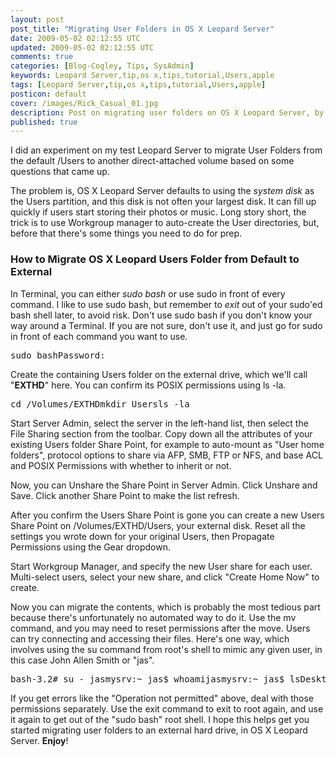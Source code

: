 ```yaml
---           
layout: post
post_title: "Migrating User Folders in OS X Leopard Server"
date: 2009-05-02 02:12:55 UTC
updated: 2009-05-02 02:12:55 UTC
comments: true
categories: [Blog-Cogley, Tips, SysAdmin]
keywords: Leopard Server,tip,os x,tips,tutorial,Users,apple
tags: [Leopard Server,tip,os x,tips,tutorial,Users,apple]
posticon: default
cover: /images/Rick_Casual_01.jpg
description: Post on migrating user folders on OS X Leopard Server, by Rick Cogley.
published: true
---
```


I did an experiment on my test Leopard Server to migrate User Folders from the default /Users to another direct-attached volume based on some questions that came up. 


The problem is, OS X Leopard Server defaults to using the _system disk_ as the Users partition, and this disk is not often your largest disk. It can fill up quickly if users start storing their photos or music. Long story short, the trick is to use Workgroup manager to auto-create the User directories, but, before that there's some things you need to do for prep.

### How to Migrate OS X Leopard Users Folder from Default to External

In Terminal, you can either _sudo bash_ or use sudo in front of every command. I like to use sudo bash, but remember to _exit_ out of your sudo'ed bash shell later, to avoid risk. Don't use sudo bash if you don't know your way around a Terminal. If you are not sure, don't use it, and just go for sudo in front of each command you want to use.

<pre>sudo bashPassword:</pre>
Create the containing Users folder on the external drive, which we'll call "**EXTHD**" here. You can confirm its POSIX permissions using ls -la.

<pre>cd /Volumes/EXTHDmkdir Usersls -la</pre>
Start Server Admin, select the server in the left-hand list, then select the File Sharing section from the toolbar. Copy down all the attributes of your existing Users folder Share Point, for example to auto-mount as "User home folders", protocol options to share via AFP, SMB, FTP or NFS, and base ACL and POSIX Permissions with whether to inherit or not. 


Now, you can Unshare the Share Point in Server Admin. Click Unshare and Save. Click another Share Point to make the list refresh.


After you confirm the Users Share Point is gone you can create a new Users Share Point on /Volumes/EXTHD/Users, your external disk. Reset all the settings you wrote down for your original Users, then Propagate Permissions using the Gear dropdown. 


Start Workgroup Manager, and specify the new User share for each user. Multi-select users, select your new share, and click "Create Home Now" to create. 


Now you can migrate the contents, which is probably the most tedious part because there's unfortunately no automated way to do it. Use the mv command, and you may need to reset permissions after the move. Users can try connecting and accessing their files. Here's one way, which involves using the su command from root's shell to mimic any given user, in this case John Allen Smith or "jas". 

<pre>bash-3.2# su - jasmysrv:~ jas$ whoamijasmysrv:~ jas$ lsDesktop Documents Downloads Library Movies Music Pictures Public Sitesmysrv:~ jas$ pwd/Network/Servers/mysrv.mydomain.com/Volumes/EXTHD/Users/jasmysrv:~ jas$ cd Documents/mysrv:Documents jas$ lsAbout Stacks.pdfmysrv:Documents jas$ mv /Users/jas/Documents/* .mv: ./myfile.txt: set owner/group (was: 1034/80): Operation not permitted</pre>
If you get errors like the "Operation not permitted" above, deal with those permissions separately. Use the exit command to exit to root again, and use it again to get out of the "sudo bash" root shell. I hope this helps get you started migrating user folders to an external hard drive, in OS X Leopard Server. **Enjoy**! 

